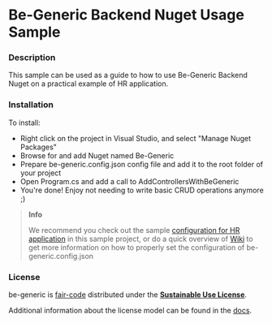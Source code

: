 # Be-Generic Backend Nuget Usage Sample

### Description

This sample can be used as a guide to how to use Be-Generic Backend Nuget on a practical example of HR application.

### Installation

To install:
 - Right click on the project in Visual Studio, and select "Manage Nuget Packages"
 - Browse for and add Nuget named Be-Generic
 - Prepare be-generic.config.json config file and add it to the root folder of your project
 - Open Program.cs and add a call to AddControllersWithBeGeneric
 - You're done! Enjoy not needing to write basic CRUD operations anymore ;)
 
> **Info**
>
> We recommend you check out the sample [configuration for HR application]() in this sample project, or do a quick overview of [Wiki](https://github.com/be-generic/be-generic/wiki) to get more information on how to properly set the configuration of be-generic.config.json


### License

be-generic is [fair-code](http://faircode.io) distributed under the
[**Sustainable Use License**](https://github.com/be-generic/be-generic/blob/main/LICENSE.md).

Additional information about the license model can be found in the
[docs](https://be-generic.com/).
